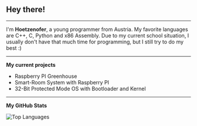 ## Hey there!

---

I'm **Hoetzenofer**, a young programmer from Austria.
My favorite languages are C++, C, Python and x86 Assembly.
Due to my current school situation, I usually don't have that much time for programming, but I still try to do my best :)

---

**My current projects**
- Raspberry PI Greenhouse
- Smart-Room System with Raspberry PI
- 32-Bit Protected Mode OS with Bootloader and Kernel

---

**My GitHub Stats**

![Top Languages](https://github-readme-stats.vercel.app/api/top-langs/?username=hoetzenofer&layout=compact&theme=dark)

<!--
**hoetzenofer/hoetzenofer** is a ✨ _special_ ✨ repository because its `README.md` (this file) appears on your GitHub profile.

Here are some ideas to get you started:

- 🔭 I’m currently working on ...
- 🌱 I’m currently learning ...
- 👯 I’m looking to collaborate on ...
- 🤔 I’m looking for help with ...
- 💬 Ask me about ...
- 📫 How to reach me: ...
- 😄 Pronouns: ...
- ⚡ Fun fact: ...
-->
